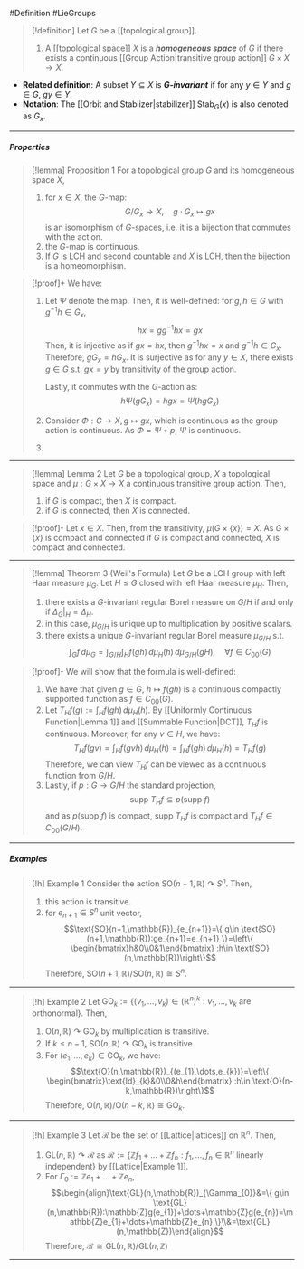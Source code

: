 #Definition #LieGroups 

> [!definition]
> Let $G$ be a [[topological group]].
> 1. A [[topological space]] $X$ is a ***homogeneous space*** of $G$ if there exists a continuous [[Group Action|transitive group action]] $G\times X\to X$.
- **Related definition**: A subset $Y\subseteq X$ is ***$G$-invariant***  if for any $y\in Y$ and $g\in G$, $gy\in Y$.
- **Notation**: The [[Orbit and Stablizer|stabilizer]] $\text{Stab}_{G}(x)$ is also denoted as $G_{x}$.
---
##### Properties

> [!lemma] Proposition 1
> For a topological group $G$ and its homogeneous space $X$, 
> 1. for $x\in X$, the $G$-map: $$G/G_{x}\to X,\quad g\cdot G_{x}\mapsto gx$$is an isomorphism of $G$-spaces, i.e. it is a bijection that commutes with the action.
> 2. the $G$-map is continuous.
> 3. If $G$ is LCH and second countable and $X$ is LCH, then the bijection is a homeomorphism.

> [!proof]+
> We have:
> 1. Let $\Psi$ denote the map. Then, it is well-defined: for $g,h\in G$ with $g^{-1}h\in G_{x}$, $$hx=g g^{-1}hx=gx$$Then, it is injective as if $gx=hx$, then $g^{-1}hx=x$ and $g^{-1}h\in G_{x}$. Therefore, $gG_{x}=hG_{x}$. It is surjective as for any $y\in X$, there exists $g\in G$ s.t. $gx=y$ by transitivity of the group action.
>    
>    Lastly, it commutes with the $G$-action as: $$h\Psi(gG_{x})=hgx=\Psi(hgG_{x})$$
> 2. Consider $\Phi:G\to X,g\mapsto gx$, which is continuous as the group action is continuous. As $\Phi=\Psi \circ p$, $\Psi$ is continuous.
> 3. 
---
> [!lemma] Lemma 2
> Let $G$ be a topological group, $X$ a topological space and $\mu:G\times X\to X$ a continuous transitive group action. Then,
> 1. if $G$ is compact, then $X$ is compact.
> 2. if $G$ is connected, then $X$ is connected.

> [!proof]-
> Let $x\in X$. Then, from the transitivity, $\mu(G\times \{ x \})=X$. As $G\times \{ x \}$ is compact and connected if $G$ is compact and connected, $X$ is compact and connected.
> 
---
> [!lemma] Theorem 3 (Weil's Formula)
> Let $G$ be a LCH group with left Haar measure $\mu_{G}$. Let $H\leq G$ closed with left Haar measure $\mu_{H}$. Then, 
> 1. there exists a $G$-invariant regular Borel measure on $G / H$ if and only if $\Delta_{G}|_{H}=\Delta_{H}$.
> 2. in this case, $\mu_{G / H}$ is unique up to multiplication by positive scalars. 
> 3. there exists a unique $G$-invariant regular Borel measure $\mu_{G / H}$ s.t. $$\int_{G}f \, d\mu_{G}=\int_{G / H}^{} \int_{H}^{} f(gh) \, d\mu_{H}(h)  \, d\mu_{G / H}(gH),\quad \forall f\in C_{00}(G)  $$

> [!proof]-
> We will show that the formula is well-defined:
> 1. We have that given $g\in G$, $h\mapsto f(gh)$ is a continuous compactly supported function as $f\in C_{00}(G)$.
> 2. Let $T_{H}f(g):=\int_{H}^{} f(gh) \, d\mu_{H}(h)$. By [[Uniformly Continuous Function|Lemma 1]] and [[Summable Function|DCT]], $T_{H}f$ is continuous. Moreover, for any $v\in H$, we have: $$T_{H}f(gv)=\int_{H}^{} f(gvh) \, d\mu_{H}(h)=\int_{H}^{} f(gh) \, d\mu_{H}(h)=T_{H}f(g) $$Therefore, we can view $T_{H}f$ can be viewed as a continuous function from $G / H$. 
> 3. Lastly, if $p:G\to G / H$ the standard projection, $$\text{supp }T_{H}f\subseteq p(\text{supp }f)$$and as $p(\text{supp }f)$ is compact, $\text{supp }T_{H}f$ is compact and $T_{H}f\in C_{00}(G / H)$.
---
##### Examples
> [!h] Example 1
> Consider the action $\text{SO}(n+1,\mathbb{R})\curvearrowright S^n$. Then, 
> 1. this action is transitive.
> 2. for $e_{n+1}\in S^n$ unit vector, $$\text{SO}(n+1,\mathbb{R})_{e_{n+1}}=\{ g\in \text{SO}(n+1,\mathbb{R}):ge_{n+1}=e_{n+1} \}=\left\{ \begin{bmatrix}h&0\\0&1\end{bmatrix} :h\in \text{SO}(n,\mathbb{R})\right\}$$Therefore, $\text{SO}(n+1,\mathbb{R}) / \text{SO}(n,\mathbb{R})\cong S^n$.
---
> [!h] Example 2
> Let $\text{GO}_{k}:=\{ (v_{1},\dots,v_{k})\in (\mathbb{R}^n)^k:v_{1},\dots,v_{k}\text{ are orthonormal} \}$. Then, 
> 1. $\text{O}(n,\mathbb{R})\curvearrowright\text{GO}_{k}$ by multiplication is transitive.
> 2. If $k\leq n-1$, $\text{SO}(n,\mathbb{R})\curvearrowright \text{GO}_{k}$ is transitive.
> 3. For $(e_{1},\dots,e_{k})\in \text{GO}_{k}$, we have: $$\text{O}(n,\mathbb{R})_{(e_{1},\dots,e_{k})}=\left\{ \begin{bmatrix}\text{Id}_{k}&0\\0&h\end{bmatrix} :h\in \text{O}(n-k,\mathbb{R})\right\}$$Therefore, $\text{O}(n,\mathbb{R}) / \text{O}(n-k,\mathbb{R})\cong \text{GO}_{k}$.
---
> [!h] Example 3
> Let $\mathcal{R}$ be the set of [[Lattice|lattices]] on $\mathbb{R}^n$. Then, 
> 1. $\text{GL}(n,\mathbb{R})\curvearrowright \mathcal{R}$ as $\mathcal{R}:=\{ \mathbb{Z}f_{1}+\dots+\mathbb{Z}f_{n}:f_{1},\dots,f_{n}\in \mathbb{R}^n\text{ linearly independent} \}$ by [[Lattice|Example 1]].
> 2. For $\Gamma_{0}:=\mathbb{Z}e_{1}+\dots+\mathbb{Z}e_{n}$, $$\begin{align}\text{GL}(n,\mathbb{R})_{\Gamma_{0}}&=\{ g\in \text{GL}(n,\mathbb{R}):\mathbb{Z}g(e_{1})+\dots+\mathbb{Z}g(e_{n})=\mathbb{Z}e_{1}+\dots+\mathbb{Z}e_{n} \}\\&=\text{GL}(n,\mathbb{Z})\end{align}$$
>    Therefore, $\mathcal{R}\cong \text{GL}(n,\mathbb{R}) / \text{GL}(n,\mathbb{Z})$
---
